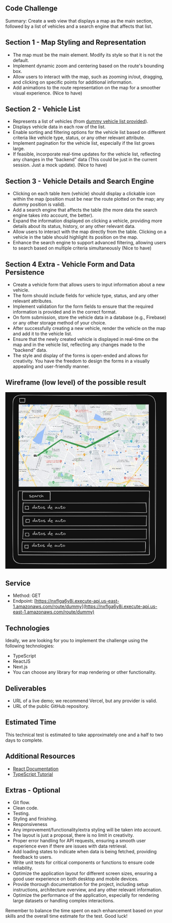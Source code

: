 ## Code Challenge

Summary: Create a web view that displays a map as the main section, followed by a list of vehicles and a search engine that affects that list.

## Section 1 - Map Styling and Representation

- The map must be the main element. Modify its style so that it is not the default.
- Implement dynamic zoom and centering based on the route's bounding box.
- Allow users to interact with the map, such as zooming in/out, dragging, and clicking on specific points for additional information.
- Add animations to the route representation on the map for a smoother visual experience. (Nice to have)

## Section 2 - Vehicle List

- Represents a list of vehicles (from [dummy vehicle list provided](assets/carMock.json)).
- Displays vehicle data in each row of the list.
- Enable sorting and filtering options for the vehicle list based on different criteria like vehicle type, status, or any other relevant attribute.
- Implement pagination for the vehicle list, especially if the list grows large.
- If feasible, incorporate real-time updates for the vehicle list, reflecting any changes in the "backend" data (This could be just in the current session. Just a mock update). (Nice to have)

## Section 3 - Vehicle Details and Search Engine

- Clicking on each table item (vehicle) should display a clickable icon within the map (position must be near the route plotted on the map; any dummy position is valid).
- Add a search engine that affects the table (the more data the search engine takes into account, the better).
- Expand the information displayed on clicking a vehicle, providing more details about its status, history, or any other relevant data.
- Allow users to interact with the map directly from the table. Clicking on a vehicle in the table should highlight its position on the map.
- Enhance the search engine to support advanced filtering, allowing users to search based on multiple criteria simultaneously (Nice to have)

## Section 4 Extra - Vehicle Form and Data Persistence

- Create a vehicle form that allows users to input information about a new vehicle.
- The form should include fields for vehicle type, status, and any other relevant attributes.
- Implement validation for the form fields to ensure that the required information is provided and in the correct format.
- On form submission, store the vehicle data in a database (e.g., Firebase) or any other storage method of your choice.
- After successfully creating a new vehicle, render the vehicle on the map and add it to the vehicle list.
- Ensure that the newly created vehicle is displayed in real-time on the map and in the vehicle list, reflecting any changes made to the "backend" data.
- The style and display of the forms is open-ended and allows for creativity. You have the freedom to design the forms in a visually appealing and user-friendly manner.

## Wireframe (low level) of the possible result

![Example](assets/viewExample.png)

## Service

- Method: GET
- Endpoint: [https://nxflga6y8i.execute-api.us-east-1.amazonaws.com/route/dummy](https://nxflga6y8i.execute-api.us-east-1.amazonaws.com/route/dummy)

## Technologies

Ideally, we are looking for you to implement the challenge using the following technologies:

- TypeScript
- ReactJS
- Next.js
- You can choose any library for map rendering or other functionality.

## Deliverables

- URL of a live demo; we recommend Vercel, but any provider is valid.
- URL of the public GitHub repository.

## Estimated Time

This technical test is estimated to take approximately one and a half to two days to complete.

## Additional Resources

- [React Documentation](https://reactjs.org/docs/getting-started.html)
- [TypeScript Tutorial](https://www.typescriptlang.org/docs/)

## Extras - Optional

- Git flow.
- Clean code.
- Testing.
- Styling and finishing.
- Responsiveness
- Any improvement/functionality/extra styling will be taken into account.
- The layout is just a proposal, there is no limit in creativity.
- Proper error handling for API requests, ensuring a smooth user experience even if there are issues with data retrieval.
- Add loading states to indicate when data is being fetched, providing feedback to users.
- Write unit tests for critical components or functions to ensure code reliability.
- Optimize the application layout for different screen sizes, ensuring a good user experience on both desktop and mobile devices.
- Provide thorough documentation for the project, including setup instructions, architecture overview, and any other relevant information.
- Optimize the performance of the application, especially for rendering large datasets or handling complex interactions.

Remember to balance the time spent on each enhancement based on your skills and the overall time estimate for the test. Good luck!
